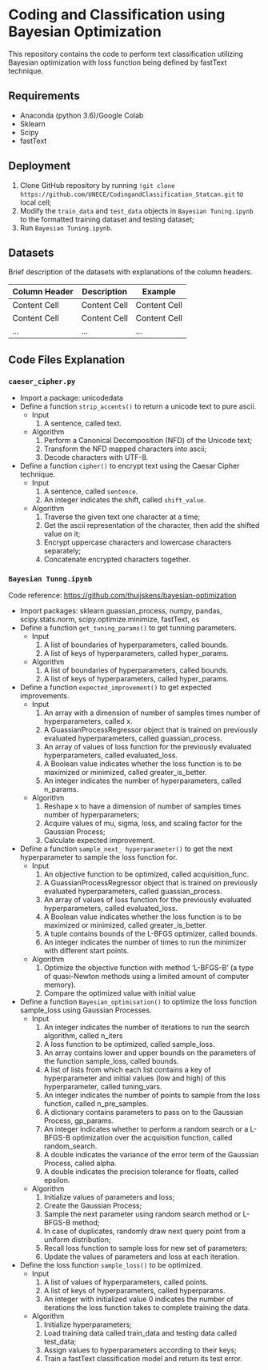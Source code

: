# Coding and Classification using Bayesian Optimization 
This repository contains the code to perform text classification utilizing Bayesian optimization with loss function being defined by fastText technique. 

## Requirements
* Anaconda (python 3.6)/Google Colab
* Sklearn
* Scipy
* fastText

## Deployment
1.  Clone GitHub repository by running `!git clone https://github.com/UNECE/CodingandClassification_Statcan.git` to local cell; 
2.	Modify the `train_data` and `test_data` objects in `Bayesian Tuning.ipynb` to the formatted training dataset and testing dataset;
3.	Run `Bayesian Tuning.ipynb`.

## Datasets
Brief description of the datasets with explanations of the column headers.

| Column Header  | Description | Example |
| ------------- | ------------- |------------- |
| Content Cell  | Content Cell  | Content Cell  |
| Content Cell  | Content Cell  | Content Cell  |
| ...  | ...  | ...  |

## Code Files Explanation

### `caeser_cipher.py`
* Import a package: unicodedata
* Define a function `strip_accents()` to return a unicode text to pure ascii. 
   * Input
      1. A sentence, called text.
  * Algorithm
      1. Perform a Canonical Decomposition (NFD) of the Unicode text;
      2. Transform the NFD mapped characters into ascii;
      3.  Decode characters with UTF-8.
* Define a function `cipher()` to encrypt text using the Caesar Cipher technique.
   * Input
      1.	A sentence, called `sentence`.
      2.	An integer indicates the shift, called `shift_value`.
   * Algorithm
      1.	Traverse the given text one character at a time;
      2.	Get the ascii representation of the character, then add the shifted value on it;
      3.	Encrypt uppercase characters and lowercase characters separately;
      4.	Concatenate encrypted characters together.

### `Bayesian Tunng.ipynb`
Code reference: https://github.com/thuijskens/bayesian-optimization
* Import packages: sklearn.guassian_process, numpy, pandas, scipy.stats.norm, scipy.optimize.minimize, fastText, os
* Define a function `get_tuning_params()` to get tunning parameters.
   * Input
      1.	A list of boundaries of hyperparameters, called bounds.
      2.	A list of keys of hyperparameters, called hyper_params.
   * Algorithm
      1.	A list of boundaries of hyperparameters, called bounds.
      2.	A list of keys of hyperparameters, called hyper_params.
* Define a function `expected_improvement()` to get expected improvements.
   * Input
      1.	An array with a dimension of number of samples times number of hyperparameters, called x.
      2.	A GuassianProcessRegressor object that is trained on previously evaluated hyperparameters, called guassian_process.
      3.	An array of values of loss function for the previously evaluated hyperparameters, called evaluated_loss.
      4.	A Boolean value indicates whether the loss function is to be maximized or minimized, called greater_is_better.
      5.	An integer indicates the number of hyperparameters, called n_params.
   * Algorithm
      1.	Reshape x to have a dimension of number of samples times number of hyperparameters;
      2.	Acquire values of mu, sigma, loss, and scaling factor for the Gaussian Process;
      3.	Calculate expected improvement.
* Define a function `sample_next_ hyperparameter()` to get the next hyperparameter to sample the loss function for. 
   * Input
      1.	An objective function to be optimized, called acquisition_func.
      2.	A GuassianProcessRegressor object that is trained on previously evaluated hyperparameters, called guassian_process.
      3.	An array of values of loss function for the previously evaluated hyperparameters, called evaluated_loss.
      4. A Boolean value indicates whether the loss function is to be maximized or minimized, called greater_is_better.
      5. A tuple contains bounds of the L-BFGS optimizer, called bounds.
      6.	An integer indicates the number of times to run the minimizer with different start points.
   * Algorithm
      1.	Optimize the objective function with method ‘L-BFGS-B’ (a type of quasi-Newton methods using a limited amount of computer memory).
      2.	Compare the optimized value with initial value
* Define a function `Bayesian_optimisation()` to optimize the loss function sample_loss using Gaussian Processes. 
   * Input
      1.	An integer indicates the number of iterations to run the search algorithm, called n_iters
      2.	A loss function to be optimized, called sample_loss.
      3.	An array contains lower and upper bounds on the parameters of the function sample_loss, called bounds.
      4.	A list of lists from which each list contains a key of hyperparameter and initial values (low and high) of this hyperparameter, called tuning_vars.
      5.	An integer indicates the number of points to sample from the loss function, called n_pre_samples.
      6.	A dictionary contains parameters to pass on to the Gaussian Process, gp_params.
      7.	An integer indicates whether to perform a random search or a L-BFGS-B optimization over the acquisition function, called random_search.
      8.	A double indicates the variance of the error term of the Gaussian Process, called alpha.
      9.	A double indicates the precision tolerance for floats, called epsilon.
   * Algorithm
      1.	Initialize values of parameters and loss;
      2.	Create the Gaussian Process;
      3.	Sample the next parameter using random search method or L-BFGS-B method;
      4.	In case of duplicates, randomly draw next query point from a uniform distribution;
      5.	Recall loss function to sample loss for new set of parameters;
      6. Update the values of parameters and loss at each iteration.
* Define the loss function `sample_loss()` to be optimized. 
   * Input
      1.	A list of values of hyperparameters, called points.
      2.	A list of keys of hyperparameters, called hyperparams.
      3.	An integer with initialized value 0 indicates the number of iterations the loss function takes to complete training the data.
   * Algorithm
      1.	Initialize hyperparameters;
      2.	Load training data called train_data and testing data called test_data;
      3.	Assign values to hyperparameters according to their keys;
      4.	Train a fastText classification model and return its test error.
